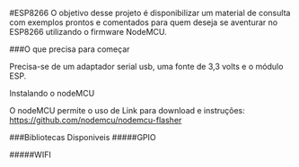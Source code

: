 #ESP8266
O objetivo desse projeto é disponibilizar um material de consulta com exemplos prontos e comentados para quem deseja se aventurar no ESP8266 utilizando o firmware NodeMCU.

###O que precisa para começar

Precisa-se de um adaptador serial usb, uma fonte de 3,3 volts e o módulo ESP.

Instalando o nodeMCU

O nodeMCU permite o uso de Link para download e instruções: https://github.com/nodemcu/nodemcu-flasher

###Bibliotecas Disponiveis
#####GPIO

#####WIFI
